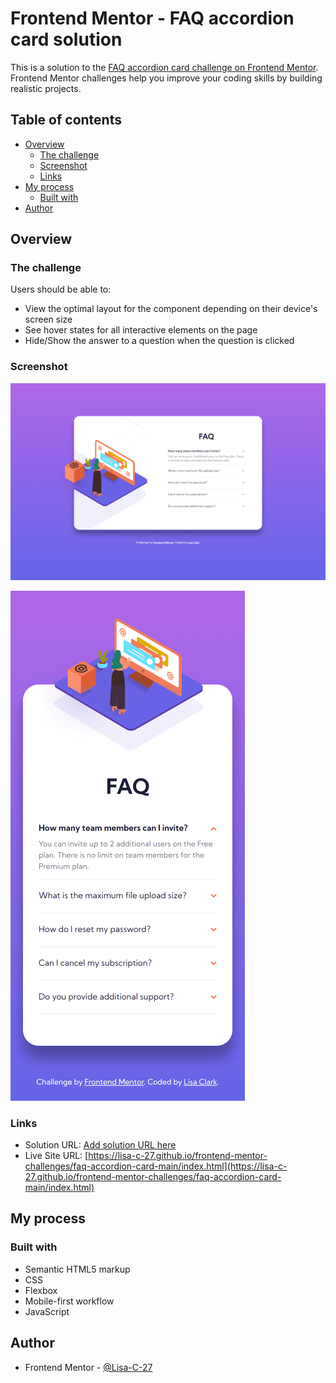 # Frontend Mentor - FAQ accordion card solution

This is a solution to the [FAQ accordion card challenge on Frontend Mentor](https://www.frontendmentor.io/challenges/faq-accordion-card-XlyjD0Oam). Frontend Mentor challenges help you improve your coding skills by building realistic projects. 

## Table of contents

- [Overview](#overview)
  - [The challenge](#the-challenge)
  - [Screenshot](#screenshot)
  - [Links](#links)
- [My process](#my-process)
  - [Built with](#built-with)
- [Author](#author)


## Overview

### The challenge

Users should be able to:

- View the optimal layout for the component depending on their device's screen size
- See hover states for all interactive elements on the page
- Hide/Show the answer to a question when the question is clicked

### Screenshot

![](./screenshot-1440w.png)

<img src="./screenshot-375w.png" alt="mobile screenshot" width="375"/>

### Links

- Solution URL: [Add solution URL here](https://your-solution-url.com)
- Live Site URL: [https://lisa-c-27.github.io/frontend-mentor-challenges/faq-accordion-card-main/index.html](https://lisa-c-27.github.io/frontend-mentor-challenges/faq-accordion-card-main/index.html)

## My process

### Built with

- Semantic HTML5 markup
- CSS
- Flexbox
- Mobile-first workflow
- JavaScript

## Author

- Frontend Mentor - [@Lisa-C-27](https://www.frontendmentor.io/profile/Lisa-C-27)